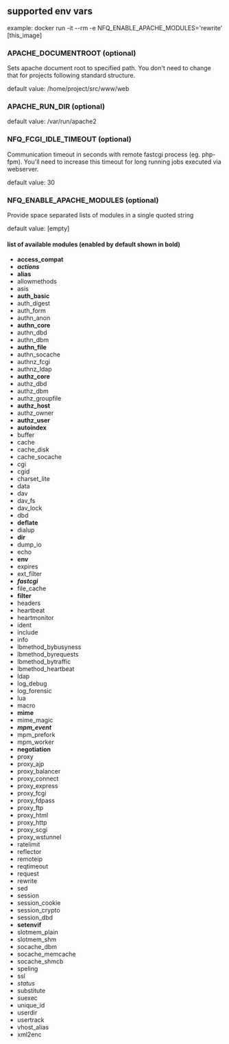 

## supported env vars

example:
    docker run -it --rm -e NFQ_ENABLE_APACHE_MODULES='rewrite' [this_image]


### APACHE_DOCUMENTROOT (optional)

Sets apache document root to specified path. You don't need to change that for
projects following standard structure.

default value: /home/project/src/www/web


### APACHE_RUN_DIR (optional)

default value: /var/run/apache2


### NFQ_FCGI_IDLE_TIMEOUT (optional)

Communication timeout in seconds with remote fastcgi process (eg. php-fpm).
You'll need to increase this timeout for long running jobs executed via
webserver.

default value: 30


### NFQ_ENABLE_APACHE_MODULES (optional)

Provide space separated lists of modules in a single quoted string

default value: [empty]

#### list of available modules (enabled by default shown in bold)


* __access_compat__
* ___actions___
* __alias__
* allowmethods
* asis
* __auth_basic__
* auth_digest
* auth_form
* authn_anon
* __authn_core__
* authn_dbd
* authn_dbm
* __authn_file__
* authn_socache
* authnz_fcgi
* authnz_ldap
* __authz_core__
* authz_dbd
* authz_dbm
* authz_groupfile
* __authz_host__
* authz_owner
* __authz_user__
* __autoindex__
* buffer
* cache
* cache_disk
* cache_socache
* cgi
* cgid
* charset_lite
* data
* dav
* dav_fs
* dav_lock
* dbd
* __deflate__
* dialup
* __dir__
* dump_io
* echo
* __env__
* expires
* ext_filter
* ___fastcgi___
* file_cache
* __filter__
* headers
* heartbeat
* heartmonitor
* ident
* include
* info
* lbmethod_bybusyness
* lbmethod_byrequests
* lbmethod_bytraffic
* lbmethod_heartbeat
* ldap
* log_debug
* log_forensic
* lua
* macro
* __mime__
* mime_magic
* ___mpm_event___
* mpm_prefork
* mpm_worker
* __negotiation__
* proxy
* proxy_ajp
* proxy_balancer
* proxy_connect
* proxy_express
* proxy_fcgi
* proxy_fdpass
* proxy_ftp
* proxy_html
* proxy_http
* proxy_scgi
* proxy_wstunnel
* ratelimit
* reflector
* remoteip
* reqtimeout
* request
* rewrite
* sed
* session
* session_cookie
* session_crypto
* session_dbd
* __setenvif__
* slotmem_plain
* slotmem_shm
* socache_dbm
* socache_memcache
* socache_shmcb
* speling
* ssl
* _status_
* substitute
* suexec
* unique_id
* userdir
* usertrack
* vhost_alias
* xml2enc



